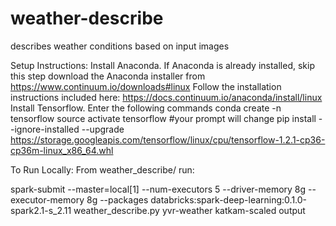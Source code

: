 # weather-describe
describes weather conditions based on input images

Setup Instructions:
Install Anaconda.  If Anaconda is already installed, skip this step
    download the Anaconda installer from https://www.continuum.io/downloads#linux
    Follow the installation instructions included here: https://docs.continuum.io/anaconda/install/linux
Install Tensorflow.  Enter the following commands
    conda create -n tensorflow
    source activate tensorflow #your prompt will change
    pip install --ignore-installed --upgrade https://storage.googleapis.com/tensorflow/linux/cpu/tensorflow-1.2.1-cp36-cp36m-linux_x86_64.whl

To Run Locally:
From weather_describe/ run:

spark-submit --master=local[1] --num-executors 5 --driver-memory 8g --executor-memory 8g --packages databricks:spark-deep-learning:0.1.0-spark2.1-s_2.11 weather_describe.py yvr-weather katkam-scaled output
